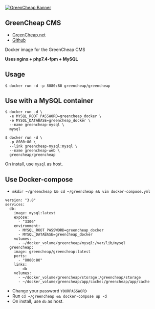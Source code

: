 [![GreenCheap Banner](https://camo.githubusercontent.com/cc38f2eec46fb1d1e62e4b203de74fd1d2a9eb63/68747470733a2f2f7265732e636c6f7564696e6172792e636f6d2f64776d656a736c78352f696d6167652f75706c6f61642f76313539393339313331322f677265656e63686561702f677265656e63686561702d77616c6c70617065725f6a31676c77302e6a7067)](https://greencheap.net)

## GreenCheap CMS

* [GreenCheap.net](https://greencheap.net)
* [Github](https://github.com/greencheap/greencheap/)

Docker image for the GreenCheap CMS

**Uses nginx + php7.4-fpm + MySQL**

## Usage
```
$ docker run -d -p 8080:80 greencheap/greencheap
```

## Use with a MySQL container
```
$ docker run -d \
  -e MYSQL_ROOT_PASSWORD=greencheap_docker \
  -e MYSQL_DATABASE=greencheap_docker \
  --name greencheap-mysql \
  mysql
```
```
$ docker run -d \
  -p 8080:80 \
  --link greencheap-mysql:mysql \
  --name greencheap-web \
  greencheap/greencheap
```
On install, use `mysql` as host.

## Use Docker-compose

* `mkdir ~/greencheap && cd ~/greencheap && vim docker-compose.yml`
```
version: "3.8"
services:
  db:
    image: mysql:latest
    expose:
      - "3306"
    environment:
      - MYSQL_ROOT_PASSWORD=greencheap_docker
      - MYSQL_DATABASE=greencheap_docker
    volumes:
      - ~/docker_volume/greencheap/mysql:/var/lib/mysql
  greencheap:
    image: greencheap/greencheap:latest
    ports:
      - "8080:80"
    links:
      - db
    volumes:
      - ~/docker_volume/greencheap/storage:/greencheap/storage
      - ~/docker_volume/greencheap/app/cache:/greencheap/app/cache
```
* Change your password `YOURPASSWORD`
* Run `cd ~/greencheap && docker-compose up -d`
* On install, use `db` as host.
